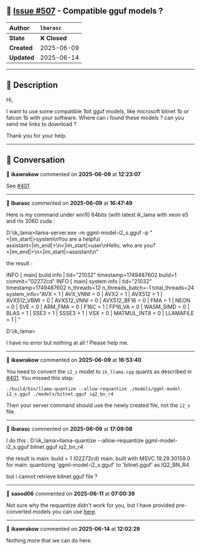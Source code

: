 ## 📌 [Issue #507](https://github.com/ikawrakow/ik_llama.cpp/issues/507) - Compatible gguf models ?

| **Author** | `lbarasc` |
| :--- | :--- |
| **State** | ❌ **Closed** |
| **Created** | 2025-06-09 |
| **Updated** | 2025-06-14 |

---

## 📄 Description

Hi,

I want to use some compatible 1bit gguf models, like microsoft bitnet 1b or falcon 1b with your software.
Where can i found these models ? can you send me links to download ?

Thank you for your help.

---

## 💬 Conversation

👤 **ikawrakow** commented on **2025-06-09** at **12:23:07**

See [#401](https://github.com/ikawrakow/ik_llama.cpp/issues/401)

---

👤 **lbarasc** commented on **2025-06-09** at **16:47:49**

Here is my command under win10 64bits  (with latest ik_lama with xeon e5 and rtx 3060 cuda : 

D:\ik_lama>llama-server.exe -m ggml-model-i2_s.gguf -p "<|im_start|>system\nYou are a helpful assistant<|im_end|>\n<|im_start|>user\nHello, who are you?<|im_end|>\n<|im_start|>assistant\n"

the result :

INFO [                    main] build info | tid="21032" timestamp=1749487602 build=1 commit="02272cd"
INFO [                    main] system info | tid="21032" timestamp=1749487602 n_threads=12 n_threads_batch=-1 total_threads=24 system_info="AVX = 1 | AVX_VNNI = 0 | AVX2 = 1 | AVX512 = 1 | AVX512_VBMI = 0 | AVX512_VNNI = 0 | AVX512_BF16 = 0 | FMA = 1 | NEON = 0 | SVE = 0 | ARM_FMA = 0 | F16C = 1 | FP16_VA = 0 | WASM_SIMD = 0 | BLAS = 1 | SSE3 = 1 | SSSE3 = 1 | VSX = 0 | MATMUL_INT8 = 0 | LLAMAFILE = 1 | "

D:\ik_lama>

I have no error but nothing at all !
Please help me.

---

👤 **ikawrakow** commented on **2025-06-09** at **16:53:40**

You need to convert the `i2_s` model to `ik_llama.cpp` quants as described in [#401](https://github.com/ikawrakow/ik_llama.cpp/issues/401). You missed this step:
```
./build/bin/llama-quantize --allow-requantize ./models/ggml-model-i2_s.gguf ./models/bitnet.gguf iq2_bn_r4
```
Then your server command should use the newly created file, not the `i2_s` file.

---

👤 **lbarasc** commented on **2025-06-09** at **17:09:08**

I do this : 
D:\ik_lama>llama-quantize --allow-requantize ggml-model-i2_s.gguf bitnet.gguf iq2_bn_r4

the result is 
main: build = 1 (02272cd)
main: built with MSVC 19.29.30159.0 for
main: quantizing 'ggml-model-i2_s.gguf' to 'bitnet.gguf' as IQ2_BN_R4

but i cannot retrieve bitnet.gguf file ?

---

👤 **saood06** commented on **2025-06-11** at **07:00:39**

Not sure why the requantize didn't work for you, but I have provided pre-converted models you can use [here](https://huggingface.co/tdh111/bitnet-b1.58-2B-4T-GGUF).

---

👤 **ikawrakow** commented on **2025-06-14** at **12:02:29**

Nothing more that we can do here.